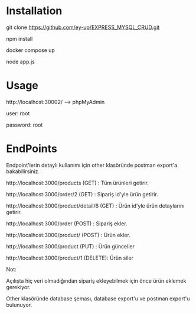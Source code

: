 
# Installation

git clone https://github.com/ey-up/EXPRESS_MYSQL_CRUD.git

npm install

docker compose up

node app.js

# Usage

http://localhost:30002/  --> phpMyAdmin

user: root

password: root

# EndPoints

Endpoint'lerin detaylı kullanımı için other klasöründe postman export'a bakabilirsiniz.

http://localhost:3000/products  (GET) : Tüm ürünleri getirir.

http://localhost:3000/order/2 (GET) : Sipariş id'yle ürün getirir.

http://localhost:3000/product/detail/6  (GET) : Ürün id'yle ürün detaylarını getirir.

http://localhost:3000/order (POST) : Sipariş ekler.

http://localhost:3000/product/ (POST) : Ürün ekler.

http://localhost:3000/product (PUT) : Ürün günceller

http://localhost:3000/product/1 (DELETE): Ürün siler


Not: 

Açılışta hiç veri olmadığından sipariş ekleyebilmek için önce ürün eklemek gerekiyor.

Other klasöründe database şeması, database export'u ve postman export'u bulunuyor.
